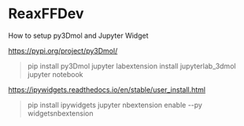 # ReaxFFDev

How to setup py3Dmol and Jupyter Widget

https://pypi.org/project/py3Dmol/
> pip install py3Dmol
> jupyter labextension install jupyterlab_3dmol
> jupyter notebook

https://ipywidgets.readthedocs.io/en/stable/user_install.html
> pip install ipywidgets
> jupyter nbextension enable --py widgetsnbextension
